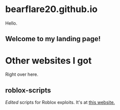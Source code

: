 # bearflare20.github.io
Hello.
## Welcome to my landing page!
# Other websites I got
Right over here.
## roblox-scripts
*Edited* scripts for Roblox exploits.
It's at [this website.](https://bearflare20.github.io/roblox-scripts)
